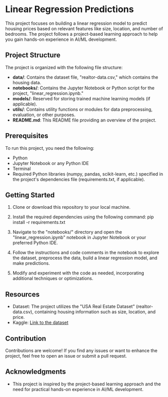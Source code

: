 # Linear Regression Predictions

This project focuses on building a linear regression model to predict housing prices based on relevant features like size, location, and number of bedrooms. The project follows a project-based learning approach to help you gain hands-on experience in AI/ML development.

## Project Structure

The project is organized with the following file structure:

- **data/**: Contains the dataset file, "realtor-data.csv," which contains the housing data.
- **notebooks/**: Contains the Jupyter Notebook or Python script for the project, "linear_regression.ipynb."
- **models/**: Reserved for storing trained machine learning models (if applicable).
- **utils/**: Contains utility functions or modules for data preprocessing, evaluation, or other purposes.
- **README.md**: This README file providing an overview of the project.

## Prerequisites

To run this project, you need the following:

- Python
- Jupyter Notebook or any Python IDE
- Terminal
- Required Python libraries (numpy, pandas, scikit-learn, etc.) specified in the project's dependencies file (requirements.txt, if applicable).

## Getting Started

1. Clone or download this repository to your local machine.

2. Install the required dependencies using the following command: pip install -r requirements.txt

3. Navigate to the "notebooks/" directory and open the "linear_regression.ipynb" notebook in Jupyter Notebook or your preferred Python IDE.

4. Follow the instructions and code comments in the notebook to explore the dataset, preprocess the data, build a linear regression model, and make predictions.

5. Modify and experiment with the code as needed, incorporating additional techniques or optimizations.

## Resources

- Dataset: The project utilizes the "USA Real Estate Dataset" (realtor-data.csv), containing housing information such as size, location, and price.
- Kaggle: [Link to the dataset](https://www.kaggle.com/datasets/ahmedshahriarsakib/usa-real-estate-dataset)

## Contribution

Contributions are welcome! If you find any issues or want to enhance the project, feel free to open an issue or submit a pull request.

## Acknowledgments

- This project is inspired by the project-based learning approach and the need for practical hands-on experience in AI/ML development.
